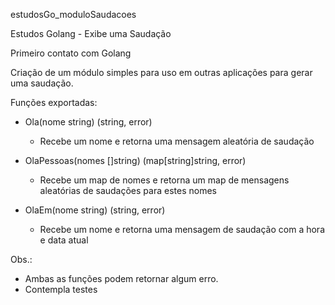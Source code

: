 estudosGo_moduloSaudacoes

Estudos Golang - Exibe uma Saudação

Primeiro contato com Golang

Criação de um módulo simples para uso em outras aplicações para gerar uma saudação.

Funções exportadas:

- Ola(nome string) (string, error)
  * Recebe um nome e retorna uma mensagem aleatória de saudação

- OlaPessoas(nomes []string) (map[string]string, error)
  * Recebe um map de nomes e retorna um map de mensagens aleatórias de saudações para estes nomes
    
- OlaEm(nome string) (string, error)
  * Recebe um nome e retorna uma mensagem de saudação com a hora e data atual
    

Obs.: 
- Ambas as funções podem retornar algum erro.
- Contempla testes
